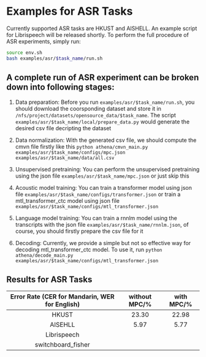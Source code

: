 # Examples for ASR Tasks

Currently supported ASR tasks are HKUST and AISHELL. An example script for Librispeech will be released shortly. To perform the full procedure of ASR experiments, simply run:
```bash
source env.sh
bash examples/asr/$task_name/run.sh
```

## A complete run of ASR experiment can be broken down into following stages:

1) Data preparation: Before you run `examples/asr/$task_name/run.sh`, you should download the coorsponding dataset and store it in `/nfs/project/datasets/opensource_data/$task_name`. The script `examples/asr/$task_name/local/prepare_data.py` would generate the desired csv file decripting the dataset

2) Data normalization: With the generated csv file, we should compute the cmvn file firstly like this `python athena/cmvn_main.py examples/asr/$task_name/configs/mpc.json examples/asr/$task_name/data/all.csv`

3) Unsupervised pretraining: You can perform the unsupervised pretraining using the json file `examples/asr/$task_name/mpc.json` or just skip this

4) Acoustic model training: You can train a transformer model using json file `examples/asr/$task_name/configs/transformer.json` or train a mtl_transformer_ctc model using json file `examples/asr/$task_name/configs/mtl_transformer.json`

5) Language model training: You can train a rnnlm model using the transcripts with the json file `examples/asr/$task_name/rnnlm.json`, of course, you should firstly prepare the csv file for it

6) Decoding: Currently, we provide a simple but not so effective way for decoding mtl_transformer_ctc model. To use it, run `python athena/decode_main.py examples/asr/$task_name/configs/mtl_transformer.json`

## Results for ASR Tasks

| Error Rate (CER for Mandarin, WER for English)  |  without MPC/%     |     with MPC/%   |
| :-------------: | :----------: | :-----------: |
|  HKUST          | 23.30        | 22.98         |
| AISEHLL         | 5.97         | 5.77          |
| Librispeech     |              |               |
| switchboard_fisher |           |               |

